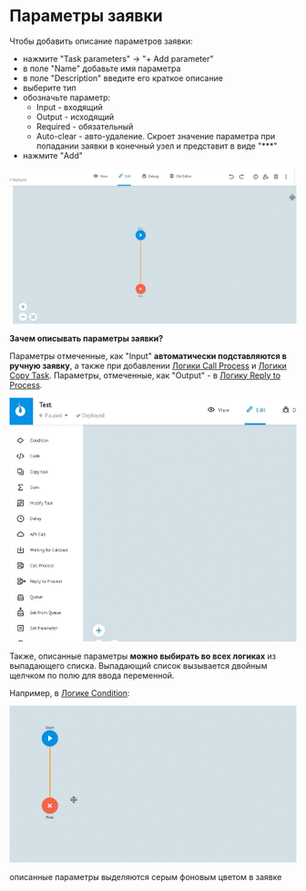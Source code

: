 # Параметры заявки

Чтобы добавить описание параметров заявки:

* нажмите "Task parameters" -> "+ Add parameter"
* в поле "Name" добавьте имя параметра
* в поле "Description" введите его краткое описание
* выберите тип
* обозначьте параметр:
   * Input - входящий
   * Output - исходящий
   * Required - обязательный
   * Auto-clear - авто-удаление. Скроет значение параметра при попадании заявки в конечный узел и представит в виде "***"
* нажмите "Add"

![](../img/create/task_param_add.gif)

**Зачем описывать параметры заявки?**

Параметры отмеченные, как "Input" **автоматически подставляются в ручную заявку**, а также при добавлении [Логики Call Process](https://doc.corezoid.com/ru/interface/nodes/rpc/logic_rpc.html) и [Логики Copy Task](https://doc.corezoid.com/ru/interface/nodes/copy.html).
Параметры, отмеченные, как "Оutput" - в [Логику Reply to Process](https://doc.corezoid.com/ru/interface/nodes/rpc/logic_rpc_reply.html).

![add_task_param](../img/create/add_task_param.gif)

Также, описанные параметры **можно выбирать во всех логиках** из выпадающего списка. Выпадающий список вызывается двойным щелчком по полю для ввода переменной.

Например, в [Логике Condition](https://doc.corezoid.com/ru/interface/nodes/if.html):

![semafor_params](../img/create/semafor_params.gif)

описанные параметры выделяются серым фоновым цветом в заявке

